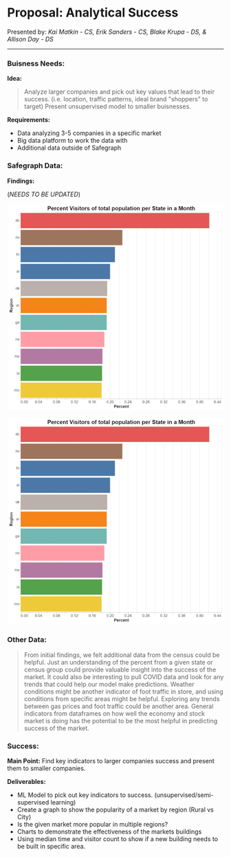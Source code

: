 
# Proposal: Analytical Success

Presented by: *Kai Matkin - CS, Erik Sanders - CS, Blake Krupa - DS, & Allison Day - DS*

---
### Buisness Needs:
**Idea:** 
>Analyze larger companies and pick out key values that lead to their success. (i.e. location, traffic patterns, ideal brand "shoppers" to target) Present unsupervised model to smaller buisnesses.

**Requirements:**
- Data analyzing 3-5 companies in a specific market
- Big data platform to work the data with
- Additional data outside of Safegraph

### Safegraph Data:
**Findings:**

(*NEEDS TO BE UPDATED*)


![](unnamed.png)


![](unnamed1.png)

### Other Data:

> From initial findings, we felt additional data from the census could be helpful. Just an understanding of the percent from a given state or census group could provide valuable insight into the success of the market. 
It could also be interesting to pull COVID data and look for any trends that could help our model make predictions. 
Weather conditions might be another indicator of foot traffic in store, and using conditions from specific areas might be helpful. 
Exploring any trends between gas prices and foot traffic could be another area.
General indicators from dataframes on how well the economy and stock market is doing has the potential to be the most helpful in predicting success of the market. 


### Success: 


**Main Point:** Find key indicators to larger companies success and present them to smaller companies.

**Deliverables:**
- ML Model to pick out key indicators to success. (unsupervised/semi-supervised learning)
- Create a graph to show the popularity of a market by region (Rural vs City)
- Is the given market more popular in multiple regions?
- Charts to demonstrate the effectiveness of the markets buildings
- Using median time and visitor count to show if a new building needs to be built in specific area.
